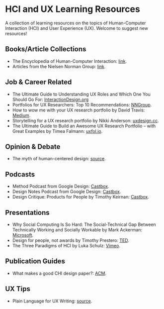 # HCI and UX Learning Resources
A collection of learning resources on the topics of Human-Computer Interaction (HCI) and User Experience (UX). Welcome to suggest new resources!


## Books/Article Collections
* The Encyclopedia of Human-Computer Interaction: [link](https://www.interaction-design.org/literature/book/the-encyclopedia-of-human-computer-interaction-2nd-ed).
* Articles from the Nielsen Norman Group: [link](https://www.nngroup.com/articles/).

## Job & Career Related
* The Ultimate Guide to Understanding UX Roles and Which One You Should Go For: [InteractionDesign.org](https://www.interaction-design.org/literature/article/the-ultimate-guide-to-understanding-ux-roles-and-which-one-you-should-go-for)
* Portfolios for UX Researchers: Top 10 Recommendations: [NNGroup](https://www.nngroup.com/articles/ux-researcher-portfolio/).
* How to wow me with your UX research portfolio by David Travis: [Medium](https://medium.com/@userfocus/how-to-wow-me-with-your-ux-research-portfolio-2867001aec18).
* Storytelling for a UX research portfolio by Nikki Anderson: [uxdesign.cc](https://uxdesign.cc/storytelling-for-a-ux-research-portfolio-35c9da4a8df1).
* The Ultimate Guide to Build an Awesome UX Research Portfolio – with Great Examples by Tímea Falmann: [uxfol.io](https://blog.uxfol.io/ux-research-portfolio/).



## Opinion & Debate
* The myth of human-centered design: [source](https://www.fastcompany.com/90208681/the-myth-of-human-centered-design).



## Podcasts

* Method Podcast from Google Design: [Castbox](https://castbox.fm/channel/Method-Podcast-from-Google-Design-id977288).
* Design Notes Podcast from Google Design: [Castbox](https://castbox.fm/channel/Design-Notes-Podcast-from-Google-Design-id970862).
* Design Critique: Products for People by Timothy Keirnan: [Castbox](https://castbox.fm/channel/Design-Critique%3A-Products-for-People-id4370).

## Presentations
* Why Social Computing Is So Hard: The Social-Technical Gap Between Technically Working and Socially Workable by Mark Ackerman: [Microsoft](https://www.microsoft.com/en-us/research/video/why-social-computing-is-so-hard-the-social-technical-gap-between-technically-working-and-socially-workable/).
* Design for people, not awards by Timothy Prestero: [TED](https://www.youtube.com/watch?v=WpldYJ3sSIo).
* The Three Paradigms of HCI by Luka Schulz: [Vimeo](https://vimeo.com/199261220).


## Publication Guides
* What makes a good CHI design paper?: [ACM](https://interactions.acm.org/archive/view/may-june-2017/what-makes-a-good-chi-design-paper).


## UX Tips
* Plain Language for UX Writing: [source](https://uxdesign.cc/use-plain-language-in-ux-writing-d7d5b0ea35f1).



